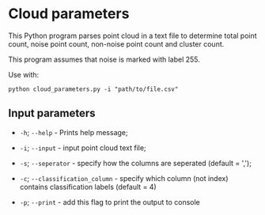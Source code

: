 # Cloud parameters

This Python program parses point cloud in a text file to determine total point count, noise point count, non-noise point count and cluster count.

This program assumes that noise is  marked with label 255.

Use with:
```
python cloud_parameters.py -i "path/to/file.csv"
```

## Input parameters
* ```-h```; ```--help``` - Prints help message;

* ```-i```; ```--input``` - input point cloud text file;
* ```-s```; ```--seperator``` - specify how the columns are seperated (default = ',');
* ```-c```; ```--classification_column``` - specify which column (not index) contains classification labels (default = 4)
* ```-p```; ```--print``` - add this flag to print the output to console